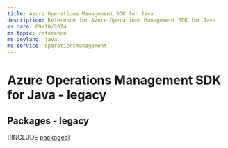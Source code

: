```yaml
---
title: Azure Operations Management SDK for Java
description: Reference for Azure Operations Management SDK for Java
ms.date: 09/10/2024
ms.topic: reference
ms.devlang: java
ms.service: operationsmanagement
---
```

# Azure Operations Management SDK for Java - legacy
## Packages - legacy
[!INCLUDE [packages](operations-management-index.md)]